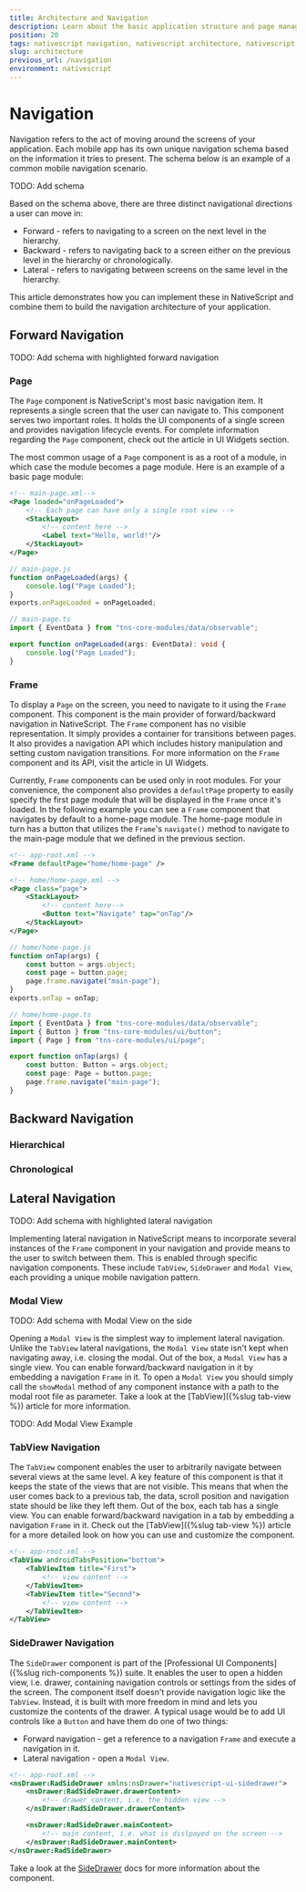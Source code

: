 ```yaml
---
title: Architecture and Navigation
description: Learn about the basic application structure and page management of NativeScript apps, and how to navigate between pages or change the transition animations.
position: 20
tags: nativescript navigation, nativescript architecture, nativescript navigate back, nativescript page transitions, ns navigation examples
slug: architecture
previous_url: /navigation
environment: nativescript
---
```


# Navigation

Navigation refers to the act of moving around the screens of your application. Each mobile app has its own unique navigation schema based on the information it tries to present. The schema below is an example of a common mobile navigation scenario.

TODO: Add schema

Based on the schema above, there are three distinct navigational directions a user can move in:
* Forward - refers to navigating to a screen on the next level in the hierarchy.
* Backward - refers to navigating back to a screen either on the previous level in the hierarchy or chronologically.
* Lateral - refers to navigating between screens on the same level in the hierarchy.

This article demonstrates how you can implement these in NativeScript and combine them to build the navigation architecture of your application.

## Forward Navigation

TODO: Add schema with highlighted forward navigation

### Page

The `Page` component is NativeScript's most basic navigation item. It represents a single screen that the user can navigate to. This component serves two important roles. It holds the UI components of a single screen and provides navigation lifecycle events. For complete information regarding the `Page` component, check out the article in UI Widgets section.

The most common usage of a `Page` component is as a root of a module, in which case the module becomes a page module. Here is an example of a basic page module:

``` XML
<!-- main-page.xml-->
<Page loaded="onPageLoaded">
    <!-- Each page can have only a single root view -->
    <StackLayout>
        <!-- content here -->
        <Label text="Hello, world!"/>
    </StackLayout>
</Page>
```
``` JavaScript
// main-page.js
function onPageLoaded(args) {
    console.log("Page Loaded");
}
exports.onPageLoaded = onPageLoaded;
```
``` TypeScript
// main-page.ts
import { EventData } from "tns-core-modules/data/observable";

export function onPageLoaded(args: EventData): void {
    console.log("Page Loaded");
}
```

### Frame

To display a `Page` on the screen, you need to navigate to it using the `Frame` component. This component is the main provider of forward/backward navigation in NativeScript. The `Frame` component has no visible representation. It simply provides a container for transitions between pages. It also provides a navigation API which includes history manipulation and setting custom navigation transitions. For more information on the `Frame` component and its API, visit the article in UI Widgets.

Currently, `Frame` components can be used only in root modules. For your convenience, the component also provides a `defaultPage` property to easily specify the first page module that will be displayed in the `Frame` once it's loaded. In the following example you can see a `Frame` component that navigates by default to a home-page module. The home-page module in turn has a button that utilizes the `Frame`'s `navigate()` method to navigate to the main-page module that we defined in the previous section.

```XML
<!-- app-root.xml -->
<Frame defaultPage="home/home-page" />
```
```XML
<!-- home/home-page.xml -->
<Page class="page">
    <StackLayout>
        <!-- content here-->
        <Button text="Navigate" tap="onTap"/>
    </StackLayout>
</Page>
```
``` JavaScript
// home/home-page.js
function onTap(args) {
    const button = args.object;
    const page = button.page;
    page.frame.navigate("main-page");
}
exports.onTap = onTap;
```
``` TypeScript
// home/home-page.ts
import { EventData } from "tns-core-modules/data/observable";
import { Button } from "tns-core-modules/ui/button";
import { Page } from "tns-core-modules/ui/page";

export function onTap(args) {
    const button: Button = args.object;
    const page: Page = button.page;
    page.frame.navigate("main-page");
}
```

## Backward Navigation

### Hierarchical

### Chronological

## Lateral Navigation

TODO: Add schema with highlighted lateral navigation

Implementing lateral navigation in NativeScript means to incorporate several instances of the `Frame` component in your navigation and provide means to the user to switch between them. This is enabled through specific navigation components. These include `TabView`, `SideDrawer` and `Modal View`, each providing a unique mobile navigation pattern.

### Modal View

TODO: Add schema with Modal View on the side

Opening a `Modal View` is the simplest way to implement lateral navigation. Unlike the `TabView` lateral navigations, the `Modal View` state isn't kept when navigating away, i.e. closing the modal. Out of the box, a `Modal View` has a single view. You can enable forward/backward navigation in it by embedding a navigation `Frame` in it. To open a `Modal View` you should simply call the `showModal` method of any component instance with a path to the modal root file as parameter. Take a look at the [TabView]({%slug tab-view %}) article for more information.

TODO: Add Modal View Example

### TabView Navigation

The `TabView` component enables the user to arbitrarily navigate between several views at the same level. A key feature of this component is that it keeps the state of the views that are not visible. This means that when the user comes back to a previous tab, the data, scroll position and navigation state should be like they left them. Out of the box, each tab has a single view. You can enable forward/backward navigation in a tab by embedding a navigation `Frame` in it. Check out the [TabView]({%slug tab-view %}) article for a more detailed look on how you can use and customize the component.

```XML
<!-- app-root.xml -->
<TabView androidTabsPosition="bottom">
    <TabViewItem title="First">
        <!-- view content -->
    </TabViewItem>
    <TabViewItem title="Second">
        <!-- view content -->
    </TabViewItem>
</TabView>
```

### SideDrawer Navigation

The `SideDrawer` component is part of the [Professional UI Components]({%slug rich-components %}) suite. It enables the user to open a hidden view, i.e. drawer, containing navigation controls or settings from the sides of the screen. The component itself doesn't provide navigation logic like the `TabView`. Instead, it is built with more freedom in mind and lets you customize the contents of the drawer. A typical usage would be to add UI controls like a `Button` and have them do one of two things:

* Forward navigation - get a reference to a navigation `Frame` and execute a navigation in it.
* Lateral navigation - open a `Modal View`.

```XML
<!-- app-root.xml -->
<nsDrawer:RadSideDrawer xmlns:nsDrawer="nativescript-ui-sidedrawer">
    <nsDrawer:RadSideDrawer.drawerContent>
        <!-- drawer content, i.e. the hidden view -->
    </nsDrawer:RadSideDrawer.drawerContent>

    <nsDrawer:RadSideDrawer.mainContent>
        <!-- main content, i.e. what is dislpayed on the screen -->
    </nsDrawer:RadSideDrawer.mainContent>
</nsDrawer:RadSideDrawer>
```

Take a look at the [SideDrawer](https://docs.telerik.com/devtools/nativescript-ui/Controls/NativeScript/SideDrawer/overview) docs for more information about the component.
